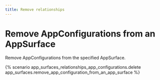 ```yaml
---
title: Remove relationships
---
```


# Remove AppConfigurations from an AppSurface

Remove AppConfigurations from the specified AppSurface.

{% scenario app_surfaces_relationships_app_configurations.delete app_surfaces.remove_app_configuration_from_an_app_surface %}
